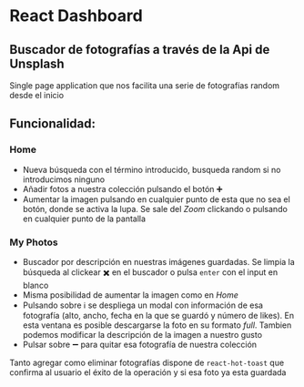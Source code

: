 # React Dashboard

## Buscador de fotografías a través de la Api de Unsplash

Single page application que nos facilita una serie de fotografías random desde el inicio

## Funcionalidad:
### Home
  - Nueva búsqueda con el término introducido, busqueda random si no introducimos ninguno
  - Añadir fotos a nuestra colección pulsando el botón :heavy_plus_sign:
  - Aumentar la imagen pulsando en cualquier punto de esta que no sea el botón, donde se activa la lupa. Se sale del _Zoom_ clickando o pulsando en cualquier punto de la pantalla

### My Photos
  - Buscador por descripción en nuestras imágenes guardadas. Se limpia la búsqueda al clickear :heavy_multiplication_x: en el buscador o pulsa `enter` con el input en blanco
  - Misma posibilidad de aumentar la imagen como en _Home_
  - Pulsando sobre :information_source: se despliega un modal con información de esa fotografía (alto, ancho, fecha en la que se guardó y número de likes). En esta ventana es posible descargarse la foto en su formato _full_. Tambien podemos modificar la descripción de la imagen a nuestro gusto
  - Pulsar sobre :heavy_minus_sign: para quitar esa fotografía de nuestra colección

Tanto agregar como eliminar fotografías dispone de `react-hot-toast` que confirma al usuario el éxito de la operación y si esa foto ya esta guardada
    




